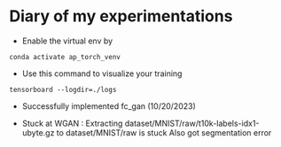 # Diary of my experimentations
- Enable the virtual env by 
```
conda activate ap_torch_venv
```

- Use this command to visualize your training
```
tensorboard --logdir=./logs
```
- Successfully implemented fc_gan (10/20/2023)

- Stuck at WGAN : Extracting dataset/MNIST/raw/t10k-labels-idx1-ubyte.gz to dataset/MNIST/raw is stuck
Also got segmentation error
